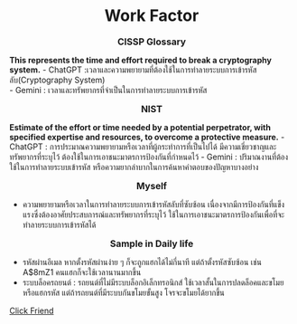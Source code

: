 <div style = "text-align:center">
  <h1> Work Factor </h1>
</div>

<div style = "text-align:center; font-size:16px">
  <b> CISSP Glossary </b>
</div>

**This represents the time and effort required to break a cryptography system.**
    - ChatGPT :เวลาและความพยายามที่ต้องใช้ในการทำลายระบบการเข้ารหัสลับ(Cryptography System)  
    - Gemini : เวลาและทรัพยากรที่จำเป็นในการทำลายระบบการเข้ารหัส 

<div style = "text-align:center; font-size:16px">
  <b> NIST </b>
</div>

**Estimate of the effort or time needed by a potential perpetrator, with specified expertise and resources, to overcome a protective measure.**
    - ChatGPT : การประมาณความพยายามหรือเวลาที่ผู้กระทำการที่เป็นไปได้ มีความเชี่ยวชาญและทรัพยากรที่ระบุไว้ ต้องใช้ในการเอาชนะมาตรการป้องกันที่กำหนดไว้
    - Gemini : ปริมาณงานที่ต้องใช้ในการทำลายระบบเข้ารหัส หรือความยากลำบากในการค้นหาคำตอบของปัญหาบางอย่าง

<div style = "text-align:center; font-size:16px">
  <b> Myself </b>
</div>

-  ความพยายามหรือเวลาในการทำลายระบบการเข้ารหัสลับที่ซับซ้อน เนื่องจากมีการป้องกันที่แข็งแรงซึ่งต้องอาศัยประสบการณ์และทรัพยากรที่ระบุไว้ ใช้ในการเอาชนะมาตรการป้องกันเพื่อที่จะทำลายระบบการเข้ารหัสได้

<div style = "text-align:center; font-size:16px">
  <b> Sample in Daily life </b>
</div>

- รหัสผ่านอีเมล หากตั้งรหัสผ่านง่าย ๆ ก็จะถูกแฮกได้ไม่กี่นาที แต่ถ้าตั้งรหัสซับซ้อน เช่น A$8mZ1 คนแฮกก็จะใช้เวลานานมากขึ้น
- ระบบล็อครถยนต์ : รถยนต์ที่ไม่มีระบบล็อกอิเล็กทรอนิกส์ ใช้เวลาสั้นในการปลดล็อคและขโมยหรือแฮกรหัส แต่ถ้ารถยนต์ที่มีระบบกันขโมยขั้นสูง โจรจะขโมยได้ยากขึ้น

<a href="https://panita18.github.io/work-factor"> Click Friend </a>

